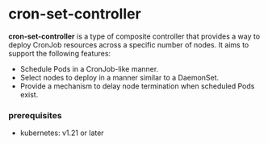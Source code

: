 # cron-set-controller

**cron-set-controller** is a type of composite controller that provides a way to deploy CronJob resources across a specific number of nodes.
It aims to support the following features:

- Schedule Pods in a CronJob-like manner.
- Select nodes to deploy in a manner similar to a DaemonSet.
- Provide a mechanism to delay node termination when scheduled Pods exist.

### prerequisites

- kubernetes: v1.21 or later
